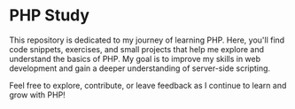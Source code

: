 # PHP Study

This repository is dedicated to my journey of learning PHP. Here, you'll find code snippets, exercises, and small projects that help me explore and understand the basics of PHP. My goal is to improve my skills in web development and gain a deeper understanding of server-side scripting.

Feel free to explore, contribute, or leave feedback as I continue to learn and grow with PHP!
